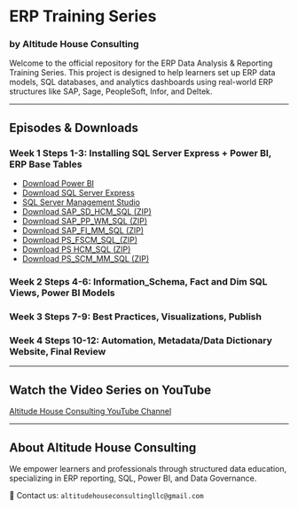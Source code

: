 





# ERP Training Series  
### by Altitude House Consulting

Welcome to the official repository for the ERP Data Analysis & Reporting Training Series. This project is designed to help learners set up ERP data models, SQL databases, and analytics dashboards using real-world ERP structures like SAP, Sage, PeopleSoft, Infor, and Deltek.


---

## Episodes & Downloads

### Week 1 Steps 1-3: Installing SQL Server Express + Power BI, ERP Base Tables
- [Download Power BI](https://www.microsoft.com/en-us/download/details.aspx?id=58494)
- [Download SQL Server Express](https://www.microsoft.com/en-us/sql-server/sql-server-downloads)
- [SQL Server Management Studio](https://go.microsoft.com/fwlink/?linkid=2313753)
- [Download SAP_SD_HCM_SQL (ZIP)](./erp-training-series/Week-1/SAP_SD_HCM_SQL_Scripts.zip)
- [Download SAP_PP_WM_SQL (ZIP)](./erp-training-series/Week-1/SAP_PP_WM_SQL_Scripts.zip)
- [Download SAP_FI_MM_SQL (ZIP)](./erp-training-series/Week-1/SAP_FI_MM_SQL_Scripts.zip)
- [Download PS_FSCM_SQL_(ZIP)](./erp-training-series/Week-1/PS_FSCM_SQL_Scripts.zip)
- [Download PS HCM_SQL (ZIP)](./erp-training-series/Week-1/PS_HCM_SQL_Scripts.zip)
- [Download PS_SCM_MM_SQL (ZIP)](./erp-training-series/Week-1/PS_SCM_MM_SQL_Scripts.zip)

### Week 2 Steps 4-6: Information_Schema, Fact and Dim SQL Views, Power BI Models 
### Week 3 Steps 7-9: Best Practices, Visualizations, Publish 
### Week 4 Steps 10-12: Automation, Metadata/Data Dictionary Website, Final Review 


---

## Watch the Video Series on YouTube
[Altitude House Consulting YouTube Channel](https://www.youtube.com/@altitudehouseconsulting)

---

## About Altitude House Consulting
We empower learners and professionals through structured data education, specializing in ERP reporting, SQL, Power BI, and Data Governance.

📧 Contact us: `altitudehouseconsultingllc@gmail.com`
